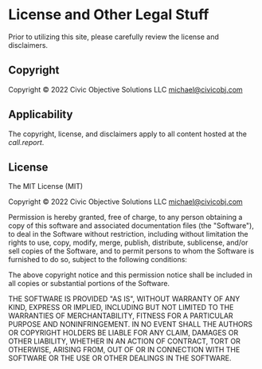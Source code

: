# License and Other Legal Stuff

Prior to utilizing this site, please carefully review the license and disclaimers.

## Copyright

Copyright © 2022 Civic Objective Solutions LLC <michael@civicobj.com>

## Applicability

The copyright, license, and disclaimers apply to all content hosted at the _call.report_.

## License

The MIT License (MIT)

Copyright © 2022 Civic Objective Solutions LLC <michael@civicobj.com>

Permission is hereby granted, free of charge, to any person obtaining a copy
of this software and associated documentation files (the "Software"), to deal
in the Software without restriction, including without limitation the rights
to use, copy, modify, merge, publish, distribute, sublicense, and/or sell
copies of the Software, and to permit persons to whom the Software is
furnished to do so, subject to the following conditions:

The above copyright notice and this permission notice shall be included in
all copies or substantial portions of the Software.

THE SOFTWARE IS PROVIDED "AS IS", WITHOUT WARRANTY OF ANY KIND, EXPRESS OR
IMPLIED, INCLUDING BUT NOT LIMITED TO THE WARRANTIES OF MERCHANTABILITY,
FITNESS FOR A PARTICULAR PURPOSE AND NONINFRINGEMENT. IN NO EVENT SHALL THE
AUTHORS OR COPYRIGHT HOLDERS BE LIABLE FOR ANY CLAIM, DAMAGES OR OTHER
LIABILITY, WHETHER IN AN ACTION OF CONTRACT, TORT OR OTHERWISE, ARISING FROM,
OUT OF OR IN CONNECTION WITH THE SOFTWARE OR THE USE OR OTHER DEALINGS IN
THE SOFTWARE.